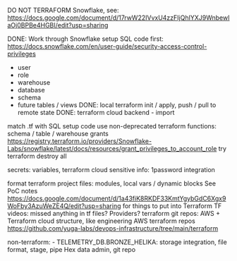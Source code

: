 DO NOT TERRAFORM Snowflake, see: https://docs.google.com/document/d/17rwW22IVvxU4zzFIjQhIYXJ9WnbewIaOj0BPBe4HGBI/edit?usp=sharing

DONE: Work through Snowflake setup SQL code first: https://docs.snowflake.com/en/user-guide/security-access-control-privileges
- user
- role
- warehouse
- database
- schema
- future tables / views
DONE: local terraform init / apply, push / pull to remote state
DONE: terraform cloud backend - import


match .tf with SQL setup code
use non-deprecated terraform functions: schema / table / warehouse grants 
  https://registry.terraform.io/providers/Snowflake-Labs/snowflake/latest/docs/resources/grant_privileges_to_account_role
try terraform destroy all


secrets: variables, terraform cloud
sensitive info: 1password integration

format terraform project files: modules, local vars / dynamic blocks
See PoC notes https://docs.google.com/document/d/1a43fiK8RKDF33KmtYgybGdC6Xgx9WoFby3AzuWeZE4Q/edit?usp=sharing for things to put into Terraform
TF videos: missed anything in tf files? Providers?
terraform git repos: AWS + Terraform cloud structure, like engineering AWS terraform repos https://github.com/yuga-labs/devops-infrastructure/tree/main/terraform 



non-terraform: - TELEMETRY_DB.BRONZE_HELIKA: storage integration, file format, stage, pipe
Hex data admin, git repo